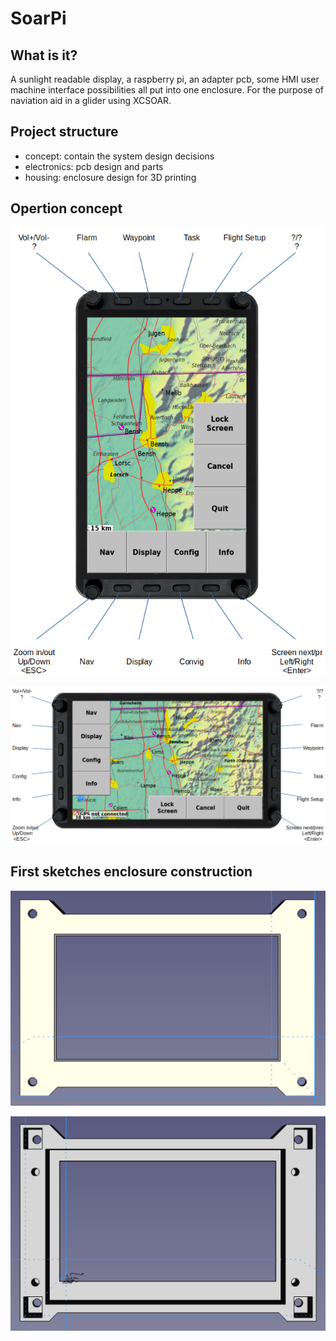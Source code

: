 # SoarPi

## What is it?
A sunlight readable display, a raspberry pi, an adapter pcb, some HMI user machine interface possibilities all put into one enclosure.  For the purpose of naviation aid in a glider using XCSOAR.

## Project structure
- concept:  contain the system design decisions
- electronics:  pcb design and parts
- housing: enclosure design for 3D printing

## Opertion concept
![image](concept/operation/pictures/soarpi_8_4_p_text.png)

![image](concept/operation/pictures/soarpi_8_4_l_text.png)


## First sketches enclosure construction

![image](concept/media/housing_front_frontview.PNG)

![image](concept/media/housing_front_backview.PNG)
